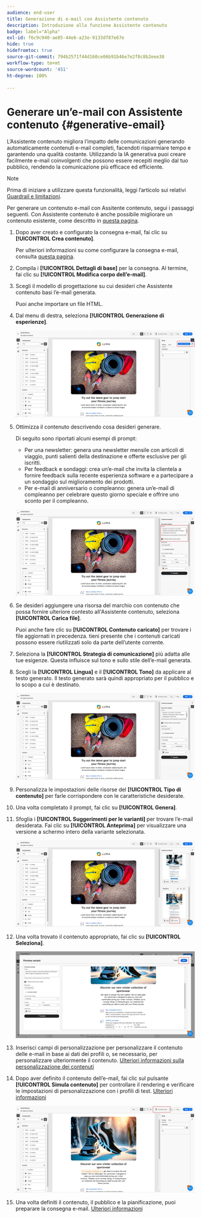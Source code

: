```yaml
---
audience: end-user
title: Generazione di e-mail con Assistente contenuto
description: Introduzione alla funzione Assistente contenuto
badge: label="Alpha"
exl-id: f6c9c940-ae85-44e6-a23e-9133df87e67e
hide: true
hidefromtoc: true
source-git-commit: 794b2571f44d160ce06b91b46e7e2f0c8b2eee38
workflow-type: tm+mt
source-wordcount: '451'
ht-degree: 100%

---
```


# Generare un’e-mail con Assistente contenuto {#generative-email}

L’Assistente contenuto migliora l’impatto delle comunicazioni generando automaticamente contenuti e-mail completi, facendoti risparmiare tempo e garantendo una qualità costante. Utilizzando la IA generativa puoi creare facilmente e-mail coinvolgenti che possono essere recepiti meglio dal tuo pubblico, rendendo la comunicazione più efficace ed efficiente.

>[!NOTE]
>
>Prima di iniziare a utilizzare questa funzionalità, leggi l’articolo sui relativi [Guardrail e limitazioni](generative-gs.md#guardrails-and-limitations).


Per generare un contenuto e-mail con Assitente contenuto, segui i passaggi seguenti. Con Assistente contenuto è anche possibile migliorare un contenuto esistente, come descritto in [questa pagina](generative-content.md).

1. Dopo aver creato e configurato la consegna e-mail, fai clic su **[!UICONTROL Crea contenuto]**.

   Per ulteriori informazioni su come configurare la consegna e-mail, consulta [questa pagina](../content/create-email-content.md).

1. Compila i **[!UICONTROL Dettagli di base]** per la consegna. Al termine, fai clic su **[!UICONTROL Modifica corpo dell’e-mail]**.

1. Scegli il modello di progettazione su cui desideri che Assistente contenuto basi l’e-mail generata.

   Puoi anche importare un file HTML.

1. Dal menu di destra, seleziona **[!UICONTROL Generazione di esperienze]**.

   ![](assets/email-genai-1.png)

1. Ottimizza il contenuto descrivendo cosa desideri generare.

   Di seguito sono riportati alcuni esempi di prompt:

   * Per una newsletter: genera una newsletter mensile con articoli di viaggio, punti salienti della destinazione e offerte esclusive per gli iscritti.
   * Per feedback e sondaggi: crea un’e-mail che invita la clientela a fornire feedback sulla recente esperienza software e a partecipare a un sondaggio sul miglioramento dei prodotti.
   * Per e-mail di anniversario o compleanno: genera un’e-mail di compleanno per celebrare questo giorno speciale e offrire uno sconto per il compleanno.

   ![](assets/email-genai-2.png)

1. Se desideri aggiungere una risorsa del marchio con contenuto che possa fornire ulteriore contesto all&#39;Assistente contenuto, seleziona **[!UICONTROL Carica file]**.

   Puoi anche fare clic su **[!UICONTROL Contenuto caricato]** per trovare i file aggiornati in precedenza. tieni presente che i contenuti caricati possono essere riutilizzati solo da parte dell’utente corrente.

1. Seleziona la **[!UICONTROL Strategia di comunicazione]** più adatta alle tue esigenze. Questa influisce sul tono e sullo stile dell’e-mail generata.

1. Scegli la **[!UICONTROL Lingua]** e il **[!UICONTROL Tono]** da applicare al testo generato. Il testo generato sarà quindi appropriato per il pubblico e lo scopo a cui è destinato.

   ![](assets/email-genai-3.png)

1. Personalizza le impostazioni delle risorse del **[!UICONTROL Tipo di contenuto]** per farle corrispondere con le caratteristiche desiderate.

1. Una volta completato il prompt, fai clic su **[!UICONTROL Genera]**.

1. Sfoglia i **[!UICONTROL Suggerimenti per le varianti]** per trovare l’e-mail desiderata. Fai clic su **[!UICONTROL Anteprima]** per visualizzare una versione a schermo intero della variante selezionata.

   ![](assets/email-genai-4.png)

1. Una volta trovato il contenuto appropriato, fai clic su **[!UICONTROL Seleziona]**.

   ![](assets/email-genai-5.png)

1. Inserisci campi di personalizzazione per personalizzare il contenuto delle e-mail in base ai dati dei profili o, se necessario, per personalizzare ulteriormente il contenuto. [Ulteriori informazioni sulla personalizzazione dei contenuti](../personalization/personalize.md)

1. Dopo aver definito il contenuto dell’e-mail, fai clic sul pulsante **[!UICONTROL Simula contenuto]** per controllare il rendering e verificare le impostazioni di personalizzazione con i profili di test.  [Ulteriori informazioni](../preview-test/preview-content.md)

   ![](assets/email-genai-6.png)

1. Una volta definiti il contenuto, il pubblico e la pianificazione, puoi preparare la consegna e-mail. [Ulteriori informazioni](../monitor/prepare-send.md)

